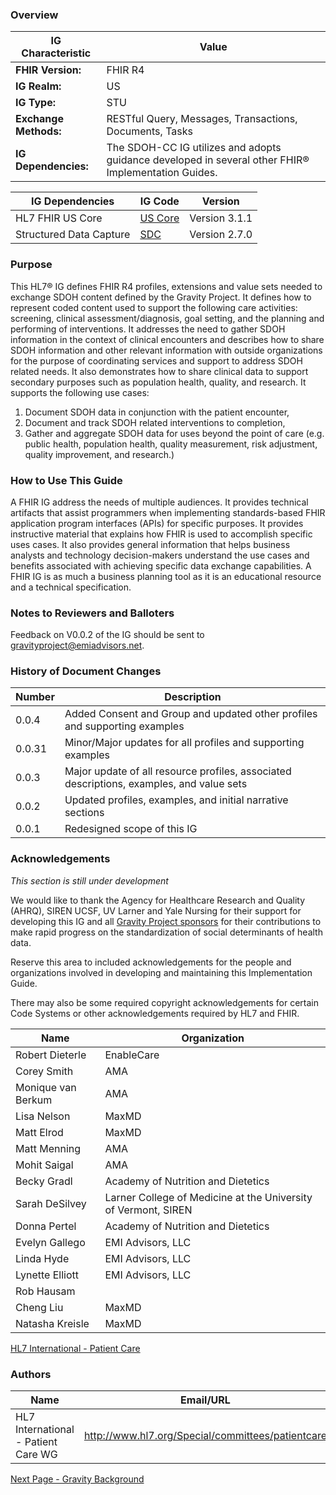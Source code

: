 ### Overview

|IG Characteristic  |     Value |
|------------------------------------------------------|--------------------------------------------|
|**FHIR Version:** |    FHIR R4 |
|**IG Realm:** |    US |
|**IG Type:** |    STU |
|**Exchange Methods:** |    RESTful Query, Messages, Transactions, Documents, Tasks |
|**IG Dependencies:** |    The SDOH-CC IG utilizes and adopts guidance developed in several other FHIR&reg; Implementation Guides. |





|IG Dependencies         |  IG Code         | Version                      |
|----------------------------------|-------------------------|---------------|
| HL7 FHIR US Core               |  [US Core](http://hl7.org/fhir/us/core/STU3.1.1)                | Version 3.1.1     |
| Structured Data Capture                         |   [SDC](http://hl7.org/fhir/uv/sdc/2019May)        | Version 2.7.0                     |





###  Purpose

This HL7&reg; IG defines FHIR R4 profiles, extensions and value sets needed to exchange SDOH content defined by the Gravity Project. It defines how to represent coded content used to support the following care activities: screening, clinical assessment/diagnosis, goal setting, and the planning and performing of interventions. It addresses the need to gather SDOH information in the context of clinical encounters and describes how to share SDOH information and other relevant information with outside organizations for the purpose of coordinating services and support to address SDOH related needs. It also demonstrates how to share clinical data to support secondary purposes such as population health, quality, and research. It supports the following use cases:
1.	Document SDOH data in conjunction with the patient encounter,
2.	Document and track SDOH related interventions to completion,
3.	Gather and aggregate SDOH data for uses beyond the point of care (e.g. public health, population health, quality measurement, risk adjustment, quality improvement, and research.)


### How to Use This Guide

A FHIR IG address the needs of multiple audiences. It provides technical artifacts that assist programmers when implementing standards-based FHIR application program interfaces (APIs) for specific purposes. It provides instructive material that explains how FHIR is used to accomplish specific uses cases. It also provides general information that helps business analysts and technology decision-makers understand the use cases and benefits associated with achieving specific data exchange capabilities. A FHIR IG is as much a business planning tool as it is an educational resource and a technical specification.



### Notes to Reviewers and Balloters

Feedback on V0.0.2 of the IG should be sent to gravityproject@emiadvisors.net. 


### History of Document Changes

| Number         | Description                                                                                                                                                   |
|---------------|----------------------------------------------------------------------------------------------------|
| 0.0.4         |Added Consent and Group and updated other profiles and supporting examples         |
| 0.0.31       |Minor/Major updates for all profiles and supporting examples         |
| 0.0.3         |Major update of all resource profiles, associated descriptions, examples, and value sets         |
| 0.0.2         |Updated profiles, examples, and initial narrative sections         |
| 0.0.1         | Redesigned scope of this IG                                         |



### Acknowledgements
*This section is still under development*

We would like to thank the Agency for Healthcare Research and Quality (AHRQ), SIREN UCSF, UV Larner and Yale Nursing for their support for developing this IG and all [Gravity Project sponsors](https://confluence.hl7.org/display/GRAV/Gravity+Project+Sponsors) for their contributions to make rapid progress on the standardization of social determinants of health data.

Reserve this area to included acknowledgements for the people and organizations involved in developing and maintaining this Implementation Guide.

There may also be some required copyright acknowledgements for certain Code Systems or other acknowledgements required by HL7 and FHIR.


|**Name**         | **Organization**                                        |
|--------------------------|--------------------------------------------|
| Robert Dieterle         | EnableCare                                         |
| Corey Smith        | AMA                                   |
| Monique van Berkum       | AMA                                 |
| Lisa Nelson           | MaxMD                                         |
| Matt Elrod        | MaxMD                                   |
| Matt Menning        | AMA                                  |
| Mohit Saigal        | AMA                                   |
| Becky Gradl          | Academy of Nutrition and Dietetics                                 |
| Sarah DeSilvey        | Larner College of Medicine at the University of Vermont, SIREN                                  |
| Donna Pertel         | Academy of Nutrition and Dietetics                                  |
| Evelyn Gallego        |  EMI Advisors, LLC                                  |
| Linda Hyde        | EMI Advisors, LLC                                 |
| Lynette Elliott| EMI Advisors, LLC |
| Rob Hausam |        |
| Cheng Liu | MaxMD|
| Natasha Kreisle | MaxMD|


[HL7 International - Patient Care](http://www.hl7.org/Special/committees/patientcare)



### Authors

<table>
<thead>
<tr>
<th>Name</th>
<th>Email/URL</th>
</tr>
</thead>
<tbody>
<tr>
<td>HL7 International - Patient Care WG</td>
<td><a href="http://www.hl7.org/Special/committees/patientcare" target="_new">http://www.hl7.org/Special/committees/patientcare</a></td>
</tr>
</tbody>
</table>




[Next Page - Gravity Background](gravity_background.html)